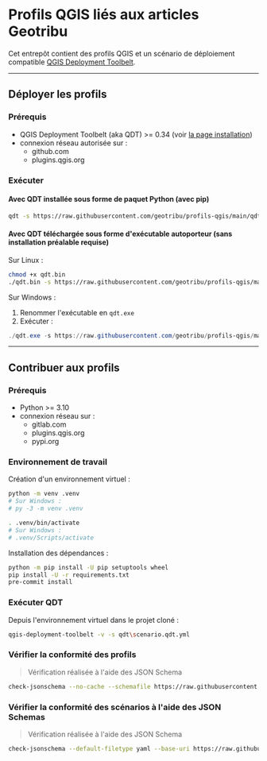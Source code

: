 # Profils QGIS liés aux articles Geotribu

Cet entrepôt contient des profils QGIS et un scénario de déploiement compatible [QGIS Deployment Toolbelt](https://guts.github.io/qgis-deployment-cli/).

----

## Déployer les profils

### Prérequis

- QGIS Deployment Toolbelt (aka QDT) >= 0.34 (voir [la page installation](https://guts.github.io/qgis-deployment-cli/usage/installation.html))
- connexion réseau autorisée sur :
  - github.com
  - plugins.qgis.org

### Exécuter

#### Avec QDT installée sous forme de paquet Python (avec pip)

```sh
qdt -s https://raw.githubusercontent.com/geotribu/profils-qgis/main/qdt/scenario.qdt.yml
```

#### Avec QDT téléchargée sous forme d'exécutable autoporteur (sans installation préalable requise)

Sur Linux :

```sh
chmod +x qdt.bin
./qdt.bin -s https://raw.githubusercontent.com/geotribu/profils-qgis/main/qdt/scenario.qdt.yml
```

Sur Windows :

1. Renommer l'exécutable en `qdt.exe`
1. Exécuter :

  ```powershell
  ./qdt.exe -s https://raw.githubusercontent.com/geotribu/profils-qgis/main/qdt/scenario.qdt.yml
  ```

----

## Contribuer aux profils

### Prérequis

- Python >= 3.10
- connexion réseau sur :
  - gitlab.com
  - plugins.qgis.org
  - pypi.org

### Environnement de travail

Création d'un environnement virtuel :

```sh
python -m venv .venv
# Sur Windows :
# py -3 -m venv .venv

. .venv/bin/activate
# Sur Windows :
# .venv/Scripts/activate
```

Installation des dépendances :

```sh
python -m pip install -U pip setuptools wheel
pip install -U -r requirements.txt
pre-commit install
```

### Exécuter QDT

Depuis l'environnement virtuel dans le projet cloné :

```sh
qgis-deployment-toolbelt -v -s qdt\scenario.qdt.yml
```

### Vérifier la conformité des profils

> Vérification réalisée à l'aide des JSON Schema

```sh
check-jsonschema --no-cache --schemafile https://raw.githubusercontent.com/Guts/qgis-deployment-cli/main/docs/schemas/profile/qgis_profile.json profiles/*/profile.json --base-uri https://raw.githubusercontent.com/Guts/qgis-deployment-cli/main/docs/schemas/profile/
```

### Vérifier la conformité des scénarios à l'aide des JSON Schemas

> Vérification réalisée à l'aide des JSON Schema

```sh
check-jsonschema --default-filetype yaml --base-uri https://raw.githubusercontent.com/Guts/qgis-deployment-cli/main/docs/schemas/scenario/ --schemafile https://raw.githubusercontent.com/Guts/qgis-deployment-cli/main/docs/schemas/scenario/schema.json qdt/*.qdt.yml
```
